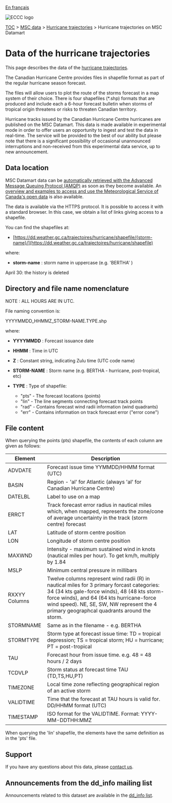 [En français](readme_hurricanes-datamart_fr.md)

![ECCC logo](../../img_eccc-logo.png)

[TOC](../../readme_en.md) > [MSC data](../readme_en.md) > [Hurricane trajectories](readme_hurricanes_en.md) > Hurricane trajectories on MSC Datamart

# Data of the hurricane trajectories

This page describes the data of the [hurricane trajectories](readme_hurricanes_en.md).

The Canadian Hurricane Centre provides files in shapefile format as part of the regular hurricane season forecast.

The files will allow users to plot the route of the storms forecast in a map system of their choice. There is four shapefiles (*.shp) formats that are produced and include each a 6-hour forecast bulletin when storms of tropical origin threatens or risks to threaten Canadian territory.

Hurricane tracks issued by the Canadian Hurricane Centre hurricanes are published on the MSC Datamart. This data is made available in experimental mode in order to offer users an opportunity to ingest and test the data in real-time. The service will be provided to the best of our ability but please note that there is a significant possibility of occasional unannounced interruptions and non-received from this experimental data service, up to new announcement.

## Data location

MSC Datamart data can be [automatically retrieved with the Advanced Message Queuing Protocol (AMQP)](../../msc-datamart/amqp_en.md) as soon as they become available. An [overview and examples to access and use the Meteorological Service of Canada's open data](../../usage/readme_en.md) is also available.

The data is available via the HTTPS protocol. It is possible to access it with a standard browser. In this case, we obtain a list of links giving access to a  shapefile.

You can find the shapefiles at:

* [https://dd.weather.gc.ca/trajectoires/hurricane/shapefile/{storm-name}/](https://dd.weather.gc.ca/trajectoires/hurricane/shapefile)

where:

* __storm-name__ : storm name in uppercase (e.g. 'BERTHA' )

April 30: the history is deleted

## Directory and file name nomenclature 

NOTE : ALL HOURS ARE IN UTC.

File naming convention is:

YYYYMMDD_HHMMZ_STORM-NAME.TYPE.shp

where:

* __YYYYMMDD__ : Forecast issuance date
* __HHMM__ : Time in UTC 
* __Z__ : Constant string, indicating Zulu time (UTC code name)
* __STORM-NAME__ : Storm name (e.g. BERTHA - hurricane, post-tropical, etc)
* __TYPE__ : Type of shapefile:

    * "pts" - The forecast locations (points) 
    * "lin" - The line segments connecting forecast track points
    * "rad" - Contains forecast wind radii information (wind quadrants)
    * "err" - Contains information on track forecast error ("error cone")
	
## File content

When querying the points (pts) shapefile, the contents of each column are given
as follows:

| Element   |   Description    |
|-----------|------------------|
|ADVDATE  |	Forecast issue time YYMMDD/HHMM format (UTC)|
|BASIN  |	Region - 'al' for Atlantic (always 'al' for Canadian Hurricane Centre)|
|DATELBL |	Label to use on a map|
|ERRCT |	Track forecast error radius in nautical miles which, when mapped, represents the zone/cone of average uncertainty in the track (storm centre) forecast  |
|LAT |	Latitude of storm centre position|
|LON |		Longitude of storm centre position|
|MAXWND |		Intensity - maximum sustained wind in knots (nautical miles per hour).  To get km/h, multiply by 1.84|
|MSLP  |	Minimum central pressure in millibars|
|RXXYY Columns |	Twelve columns represent wind radii (R) in nautical miles for 3 primary forcast categories: 34 (34 kts gale-force winds), 48 (48 kts storm-force winds), and 64 (64 kts hurricane-force wind speed). NE, SE, SW, NW represent the 4 primary geographcal quadrants around the storm.|
|STORMNAME |	Same as in the filename - e.g. BERTHA|
|STORMTYPE |	Storm type at forecast issue time: TD = tropical depression; TS = tropical storm; HU = hurricane; PT = post-tropical|
|TAU |		Forecast hour from issue time. e.g. 48 = 48 hours / 2 days|
|TCDVLP |		Storm status at forecast time TAU (TD,TS,HU,PT) |
|TIMEZONE |	Local time zone reflecting geographical region of an active storm|
|VALIDTIME |	Time that the forecast at TAU hours is valid for. DD/HHMM format (UTC) |
|TIMESTAMP |     ISO format for the VALIDTIME. Format:  YYYY-MM-DDTHH:MMZ |

When querying the 'lin' shapefile, the elements have the same definition as in the 'pts' file.

## Support

If you have any questions about this data, please [contact us](https://weather.gc.ca/mainmenu/contact_us_e.html).

## Announcements from the dd_info mailing list 

Announcements related to this dataset are available in the [dd_info list](https://comm.collab.science.gc.ca/mailman3/postorius/lists/dd_info/).
